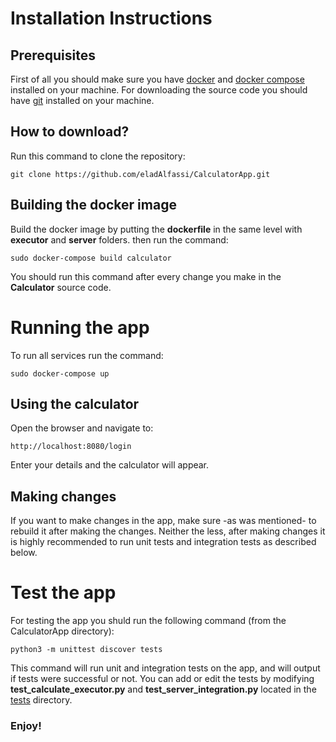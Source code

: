 # Installation Instructions

## Prerequisites
First of all you should make sure you have [docker](https://docs.docker.com/install/)  and [docker compose](https://docs.docker.com/compose/install/) installed on your machine.
For downloading the source code you should have [git](https://git-scm.com/downloads) installed on your machine.

## How to download?
Run this command to clone the repository:
```
git clone https://github.com/eladAlfassi/CalculatorApp.git
```

## Building the docker image
Build the docker image by putting the **dockerfile** in the same level with **executor** and **server** folders.
then run the command:
```
sudo docker-compose build calculator
```
You should run this command after every change you make in the **Calculator** source code.

# Running the app
To run all services run the command:
```
sudo docker-compose up
```

## Using the calculator
Open the browser and navigate to:
```
http://localhost:8080/login
```
Enter your details and the calculator will appear.

## Making changes
If you want to make changes in the app, make sure -as was mentioned- to rebuild it after making the changes.
Neither the less, after making changes it is highly recommended to run unit tests and integration tests as described below.


# Test the app
For testing the app you shuld run the following command (from the CalculatorApp directory):
```
python3 -m unittest discover tests
```
This command will run unit and integration tests on the app, and  will output if tests were successful or not.
You can add or edit the tests by modifying  **test_calculate_executor.py** and **test_server_integration.py** located in the [tests](https://github.com/eladAlfassi/CalculatorApp/tree/master/tests) directory.



### Enjoy!


